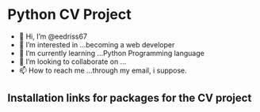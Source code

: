 # Python CV Project

- 👋 Hi, I’m @eedriss67
- 👀 I’m interested in ...becoming a web developer
- 🌱 I’m currently learning ...Python Programming language
- 💞️ I’m looking to collaborate on ...
- 📫 How to reach me ...through my email, i suppose.

<!---
eedriss67 is a ✨ special ✨ repository because its `README.md` (this file) appears on your GitHub profile.
You can click the Preview link to take a look at your changes.
--->


## Installation links for packages for the CV project
